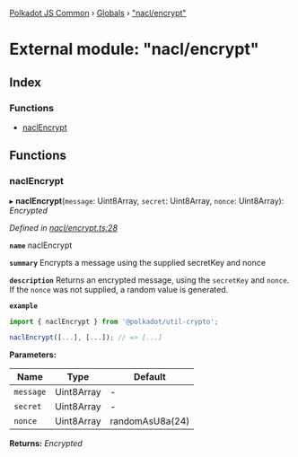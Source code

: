 [Polkadot JS Common](../README.md) › [Globals](../globals.md) › ["nacl/encrypt"](_nacl_encrypt_.md)

# External module: "nacl/encrypt"

## Index

### Functions

* [naclEncrypt](_nacl_encrypt_.md#naclencrypt)

## Functions

###  naclEncrypt

▸ **naclEncrypt**(`message`: Uint8Array, `secret`: Uint8Array, `nonce`: Uint8Array): *Encrypted*

*Defined in [nacl/encrypt.ts:28](https://github.com/polkadot-js/common/blob/b7635d7e/packages/util-crypto/src/nacl/encrypt.ts#L28)*

**`name`** naclEncrypt

**`summary`** Encrypts a message using the supplied secretKey and nonce

**`description`** 
Returns an encrypted message, using the `secretKey` and `nonce`. If the `nonce` was not supplied, a random value is generated.

**`example`** 
<BR>

```javascript
import { naclEncrypt } from '@polkadot/util-crypto';

naclEncrypt([...], [...]); // => [...]
```

**Parameters:**

Name | Type | Default |
------ | ------ | ------ |
`message` | Uint8Array | - |
`secret` | Uint8Array | - |
`nonce` | Uint8Array |  randomAsU8a(24) |

**Returns:** *Encrypted*
